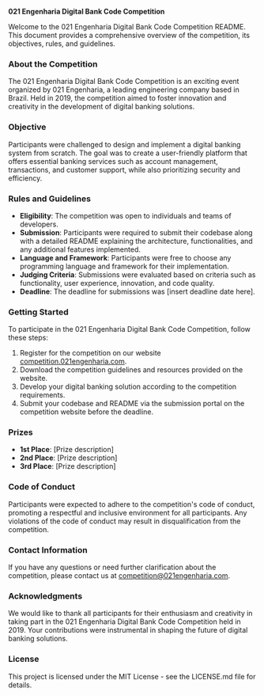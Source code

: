 **021 Engenharia Digital Bank Code Competition**

Welcome to the 021 Engenharia Digital Bank Code Competition README. This document provides a comprehensive overview of the competition, its objectives, rules, and guidelines.

### About the Competition
The 021 Engenharia Digital Bank Code Competition is an exciting event organized by 021 Engenharia, a leading engineering company based in Brazil. Held in 2019, the competition aimed to foster innovation and creativity in the development of digital banking solutions.

### Objective
Participants were challenged to design and implement a digital banking system from scratch. The goal was to create a user-friendly platform that offers essential banking services such as account management, transactions, and customer support, while also prioritizing security and efficiency.

### Rules and Guidelines
- **Eligibility**: The competition was open to individuals and teams of developers.
- **Submission**: Participants were required to submit their codebase along with a detailed README explaining the architecture, functionalities, and any additional features implemented.
- **Language and Framework**: Participants were free to choose any programming language and framework for their implementation.
- **Judging Criteria**: Submissions were evaluated based on criteria such as functionality, user experience, innovation, and code quality.
- **Deadline**: The deadline for submissions was [insert deadline date here].

### Getting Started
To participate in the 021 Engenharia Digital Bank Code Competition, follow these steps:
1. Register for the competition on our website [competition.021engenharia.com](http://competition.021engenharia.com).
2. Download the competition guidelines and resources provided on the website.
3. Develop your digital banking solution according to the competition requirements.
4. Submit your codebase and README via the submission portal on the competition website before the deadline.

### Prizes
- **1st Place**: [Prize description]
- **2nd Place**: [Prize description]
- **3rd Place**: [Prize description]

### Code of Conduct
Participants were expected to adhere to the competition's code of conduct, promoting a respectful and inclusive environment for all participants. Any violations of the code of conduct may result in disqualification from the competition.

### Contact Information
If you have any questions or need further clarification about the competition, please contact us at [competition@021engenharia.com](mailto:competition@021engenharia.com).

### Acknowledgments
We would like to thank all participants for their enthusiasm and creativity in taking part in the 021 Engenharia Digital Bank Code Competition held in 2019. Your contributions were instrumental in shaping the future of digital banking solutions.

### License
This project is licensed under the MIT License - see the LICENSE.md file for details.
